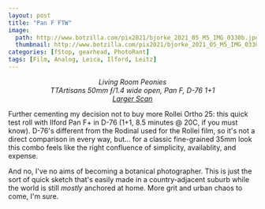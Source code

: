 ```yaml
---
layout: post
title: "Pan F FTW"
image:
  path: http://www.botzilla.com/pix2021/bjorke_2021_05_M5_IMG_0330b.jpg
  thumbnail: http://www.botzilla.com/pix2021/bjorke_2021_05_M5_IMG_0330b.jpg
categories: [fStop, gearhead, PhotoRant]
tags: [Film, Analog, Leica, Ilford, Leitz]
---
```


<center><i>Living Room Peonies<br/>TTArtisans 50mm ƒ/1.4 wide open, Pan F, D-76 1+1<br/><a href="http://www.botzilla.com/pix2021/bjorke_2021_05_M5_IMG_0330.jpg">Larger Scan</a></i></center>

Further cementing my decision not to buy more Rollei Ortho 25: this quick test roll with Ilford Pan F+ in D-76 (1+1,  8.5 minutes @ 20C, if you must know). D-76's different from the Rodinal used for the Rollei film, so it's not a direct comparison in every way, but... for a classic fine-grained 35mm look this combo feels like the right confluence of simplicity, availablity, and expense. 

And no, I've no aims of becoming a botanical photographer. This is just the sort of quick sketch that's easily made in a country-adjacent suburb while the world is still _mostly_ anchored at home. More grit and urban chaos to come, I'm sure.

